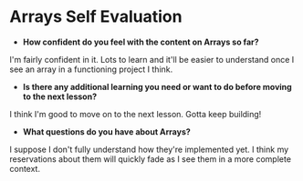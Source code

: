 # Arrays Self Evaluation

* **How confident do you feel with the content on Arrays so far?**

I'm fairly confident in it. Lots to learn and it'll be easier to understand once I see an array in a functioning project I think.

* **Is there any additional learning you need or want to do before moving to the next lesson?**

I think I'm good to move on to the next lesson. Gotta keep building!

* **What questions do you have about Arrays?**

I suppose I don't fully understand how they're implemented yet. I think my reservations about them will quickly fade as I see them in a more complete context. 
